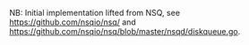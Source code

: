 NB: Initial implementation lifted from NSQ, see https://github.com/nsqio/nsq/
and https://github.com/nsqio/nsq/blob/master/nsqd/diskqueue.go.
